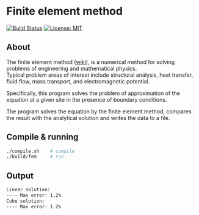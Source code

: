 # Finite element method

[![Build Status](https://travis-ci.com/rugleb/finite-element-method.svg?branch=master)](https://travis-ci.com/rugleb/finite-element-method)
[![License: MIT](https://img.shields.io/badge/License-MIT-yellow.svg)](https://opensource.org/licenses/MIT)

## About

The finite element method ([wiki](https://en.wikipedia.org/wiki/Finite_element_method)), is a numerical method for solving problems of engineering and mathematical physics.  
Typical problem areas of interest include structural analysis, heat transfer, fluid flow, mass transport, and electromagnetic potential.  

Specifically, this program solves the problem of approximation of the equation at a given site in the presence of boundary conditions.  

The program solves the equation by the finite element method, compares the result with the analytical solution and writes the data to a file.  

## Compile & running

```bash
./compile.sh    # compile
./build/fem     # run
```

## Output

```bash
Linear solution:
---- Max error: 1.2%
Cube solution:
---- Max error: 1.2%
```
